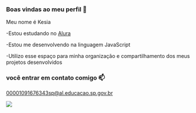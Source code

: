 ### Boas vindas ao meu perfil 💙

Meu nome é Kesia

-Estou estudando no [Alura](https://www.alura.com.br)

-Estou me desenvolvendo na linguagem JavaScript

-Utilizo esse espaço para minha organização e compartilhamento dos meus projetos desenvolvidos

### você entrar em contato comigo 📫

00001091676343sp@al.educacao.sp.gov.br


![](https://media1.tenor.com/m/PDiYbMpkf-8AAAAd/dog-smile.gif)

